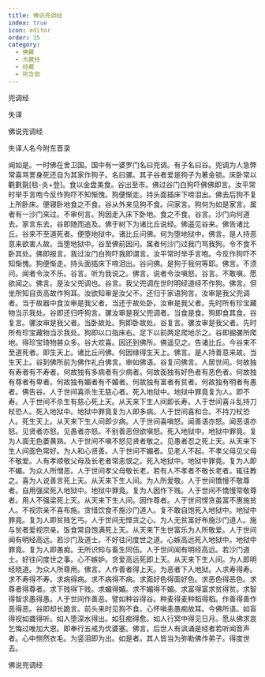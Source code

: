 ```yaml
---
title: 佛说兜调经
index: true
icon: editor
order: 35
category:
  - 佛藏
  - 大藏经
  - 经藏
  - 阿含部
---
```


  兜调经  

失译  

佛说兜调经  

失译人名今附东晋录  

闻如是。一时佛在舍卫国。国中有一婆罗门名曰兜调。有子名曰谷。兜调为人急弊常喜骂詈身死还自为其家作狗子。名曰骡。其子谷者爱是狗子为著金锁。床卧常以氍氀毾[毯-炎+登]。食以金盘美食。谷出至市。佛过谷门白狗吓佛佛即言。汝平常时举手言咆今反作狗吓不知惭愧。狗便惭走。持头面插床下啼泪出。佛去后狗不复上所卧床。便寝卧地食之不食。谷从外来见狗不食。问家言。狗何为如是家言。属者有一沙门来过。不审何言。狗因走入床下卧地。食之不食。谷言。沙门向何道去。家言东去。谷即随而追及。佛于树下为诸比丘说经。佛遥见谷来。佛告诸比丘。谷来不至道死者。便堕地狱中。诸比丘问佛。何为堕地狱中。佛言。是人持恶意来欲害人故。当堕地狱中。谷至佛前因问。属者何沙门过我门骂我狗。令不食不卧其处。佛即报言。我过汝门白狗吓我即谓言。汝平常时举手言咆。今反作狗吓不知惭愧。狗便惭走。持头面插床下啼泪出。谷问佛。是狗于我何等耶。佛言。不须问。闻者令汝不乐。谷言。听为我说之。佛言。说者令汝嗔怒。谷言。不敢嗔。愿欲闻之。佛言。是汝父兜调也。谷言。我父兜调在世时明经道经不作狗。佛言。但坐所知自贡高故作狗耳。汝欲知审是汝父不。还归于家语狗言。汝审是我父兜调者。当于故器中食汝审是我父者。当还于故处卧。汝审是我父者。先时所有珍宝藏物当示我处。谷即还归呼狗言。骡汝审是我父兜调者。当食是食。狗即食其食。谷复言。骡汝审是我父者。当卧故处。狗即卧故处。谷复言。骡汝审是我父者。先时所有珍宝藏物当示我处。狗即以口指床右。足下以前两足爬地示之。谷即掘骡所爬地。得珍宝琦物甚众多。谷大欢喜。因还到佛所。佛遥见之。告诸比丘。今谷来不至道死者。即生天上。诸比丘问佛。何因缘得生天上。佛言。是人持善意来故。当生天上。谷到佛所前为佛作礼白佛言。审如佛语。谷复问佛言。人居世间。何故独有寿者有不寿者。何故独有多病者有少病者。何故面独有好色者有恶色者。何故独有尊者有卑者。何故独有媚者有不媚者。何故独有富者有贫者。何故独有明者有愚者。佛告谷。人于世间喜杀生无慈心者。死入地狱中。地狱中罪竟复为人。即不寿。人于世间不杀生有慈心死上天。从天来下生人间即长寿。人于世间喜斗乱持刀杖恐人。死入地狱中。地狱中罪竟复为人即多病。人于世间喜和合。不持刀杖恐人。死生天上。从天来下生人间即少病。人于世间喜嗔怒。闻善语亦怒。闻恶语亦怒。见贤者亦怒。见愚者亦怒。不别善恶但欲嗔怒。死入地狱中。地狱中罪竟。复为人面无色萎黄熟。人于世间不嗔不怒见贤者敬之。见愚者忍之死上天。从天来下生人间面色常好。为人和心贤善。人于世间不媚者。见老人不起。不孝父母见父母不敬爱。人有孝顺敬父母及长老者常恚恨之。死入地狱中。地狱中罪竟。复为人即不媚。为众人所憎恶。人于世间孝父母敬长老。若有人不孝者不敬长老者。辄往教之。喜为人说善言死上天。从天来下生人间。为人所爱敬。人于世间憍慢不敬尊者。自用强梁死入地狱中。地狱中罪竟。复为人因作下贱。人于世间不憍慢常敬尊者。用人不强梁死上天。从天来下生人间。因作尊者。人于世间悭贪虽富不惠施贫人。不视宗亲不喜布施。贪惜饮食不施沙门道人。复不敢自饱死入地狱中。地狱中罪竟。复为人即贫贱乞丐。人于世间无悭贪之心。为人无贫富好布施沙门道人。施与贫者爱视宗亲。饭食常自饱满死上天。从天来下生世富乐为人所敬爱。人于世间闻有明经高远。若沙门及道士。不好往问度世之道。心嫉高远死入地狱中。地狱中罪竟。复为人即愚痴。无所识知与畜生同伍。人于世间闻有明经高远。若沙门道士。好往问度世之事。心不嫉妒。贪爱高远死即上天。从天来下生人间。为人即明经晓道。为众人所尊用。佛言。人作善者得上天。为恶者下入地狱。人求寿得寿。求不寿得不寿。求病得病。求不病得不病。求面好色得面好色。求恶色得恶色。求尊者得尊者。求下贱得下贱。求媚得媚。求不媚得不媚。求富得富求贫得贫。求智得智求愚得愚。人于世间作善恶。譬如种谷得谷。种麦得麦种稻得稻。作善得善作恶得恶。谷即却长跪言。前头来时见狗不食。心怀嗔恚愚痴故耳。今佛所语。如盲得视如聋得听。如人堕深水得出。如狂痴得愈。如人行冥中得见日月。愿从佛求哀乞悔过唯加大恩。即奉行五戒为优婆塞。佛言。后世人有讽诵是经者若听闻音声者。心中恻然衣毛。为竖泪即为出。如是者。其人皆当为弥勒佛作弟子。得度世去。  

佛说兜调经  
